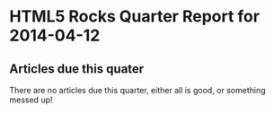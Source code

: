 HTML5 Rocks Quarter Report for 2014-04-12
=========================================

Articles due this quater
------------------------

There are no articles due this quarter, either all is good, or something messed up!

